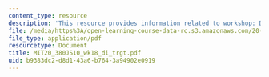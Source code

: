 ```yaml
---
content_type: resource
description: 'This resource provides information related to workshop: Drug targeting.'
file: /media/https%3A/open-learning-course-data-rc.s3.amazonaws.com/20-380j-biological-engineering-design-spring-2010/b9383dc2d8d143a6b7643a94902e0919_MIT20_380JS10_wk18_di_trgt.pdf
file_type: application/pdf
resourcetype: Document
title: MIT20_380JS10_wk18_di_trgt.pdf
uid: b9383dc2-d8d1-43a6-b764-3a94902e0919
---
```

